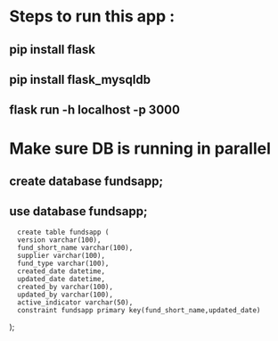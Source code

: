 # Steps to run this app :
   
   ## pip install flask
   ## pip install flask_mysqldb
   ## flask run -h localhost -p 3000



# Make sure DB is running in parallel
  
  ## create database fundsapp;
  ## use database fundsapp;
     
      create table fundsapp (
      version varchar(100),
      fund_short_name varchar(100),
      supplier varchar(100),
      fund_type varchar(100),
      created_date datetime,
      updated_date datetime,
      created_by varchar(100),
      updated_by varchar(100),
      active_indicator varchar(50),
      constraint fundsapp primary key(fund_short_name,updated_date)	
   );
